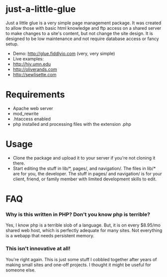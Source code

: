 just-a-little-glue
==================

Just a little glue is a very simple page management package. It was created to allow those with basic html knowledge and ftp access on a shared server to make changes to a site's content, but not change the site design. It is designed to be low maintenance and not require database access or fancy setup. 

* Demo: http://glue.fiddlyio.com  (very, very simple)
* Live examples:
 * http://hiv.umn.edu
 * http://oliverands.com
 * http://sewlisette.com

# Requirements
* Apache web server
* mod_rewrite
* .htaccess enabled
* php installed and processing files with the extension .php

# Usage
* Clone the package and upload it to your server if you're not cloning it there. 
* Start editing the stuff in lib/\*, pages/, and navigation/. The files in lib/\* are for you, the developer. The stuff in pages/ and navigation/ is for your client, friend, or family member with limited development skills to edit. 

# FAQ
### Why is this written in PHP? Don't you know php is terrible?
Yes, I know php is a terrible slob of a language. But, it is on every $8.95/mo shared web host, which is perfectly adequate for many sites. Not everything is a webapp that needs persistent memory.

### This isn't innovative at all!
You're right again. This is just some stuff I cobbled together after years of making small sites and one-off projects. I thought it might be useful for someone else. 
